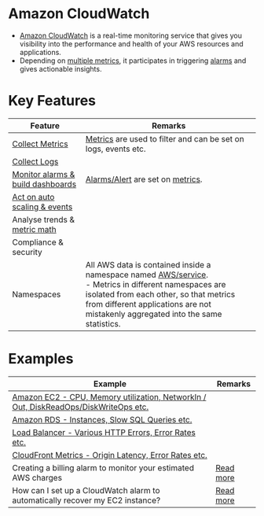 # Amazon CloudWatch
- [Amazon CloudWatch](https://aws.amazon.com/cloudwatch/) is a real-time monitoring service that gives you visibility into the performance and health of your AWS resources and applications. 
- Depending on [multiple metrics](CloudwatchMetrics.md), it participates in triggering [alarms](CloudwatchAlarms.md) and gives actionable insights.

# Key Features

| Feature                                                                       | Remarks                                                                                                                                                                                                                                                                                                                 |
|-------------------------------------------------------------------------------|-------------------------------------------------------------------------------------------------------------------------------------------------------------------------------------------------------------------------------------------------------------------------------------------------------------------------|
| [Collect Metrics](CloudwatchMetrics.md)                                       | [Metrics](CloudwatchMetrics.md) are used to filter and can be set on logs, events etc.                                                                                                                                                                                                                                  |
| [Collect Logs](CloudwatchLogs.md)                                             |                                                                                                                                                                                                                                                                                                                         |
| [Monitor alarms & build dashboards](CloudwatchAlarms.md)                      | [Alarms/Alert](CloudwatchAlarms.md) are set on [metrics](CloudwatchMetrics.md).                                                                                                                                                                                                                                         |
| [Act on auto scaling & events](../../3a_AutoScaling/Readme.md)                |                                                                                                                                                                                                                                                                                                                         |
| Analyse trends & [metric math](../../3a_AutoScaling/SQSBasedScalingPolicy.md) |                                                                                                                                                                                                                                                                                                                         |
| Compliance & security                                                         |                                                                                                                                                                                                                                                                                                                         |
| Namespaces                                                                    | All AWS data is contained inside a namespace named [AWS/service](https://docs.aws.amazon.com/cloud-map/latest/dg/working-with-namespaces.html).<br/>- Metrics in different namespaces are isolated from each other, so that metrics from different applications are not mistakenly aggregated into the same statistics. |

# Examples

| Example                                                                                                                                             | Remarks                                                                                                                    |
|-----------------------------------------------------------------------------------------------------------------------------------------------------|----------------------------------------------------------------------------------------------------------------------------|
| [Amazon EC2 - CPU, Memory utilization, NetworkIn / Out, DiskReadOps/DiskWriteOps etc.](../../3_ComputeServices/AmazonEC2/Readme.md)                 |                                                                                                                            |
| [Amazon RDS - Instances, Slow SQL Queries etc. ](../../6_DatabaseServices/AmazonRDS/Readme.md)                                                      |                                                                                                                            |
| [Load Balancer - Various HTTP Errors, Error Rates etc.](../../1_NetworkingAndContentDelivery/2_ApplicationNetworking/ElasticLoadBalancer/Readme.md) |                                                                                                                            |
| [CloudFront Metrics - Origin Latency, Error Rates etc. ](https://docs.aws.amazon.com/AmazonCloudWatch/latest/monitoring/working_with_metrics.html)  |                                                                                                                            |
| Creating a billing alarm to monitor your estimated AWS charges                                                                                      | [Read more](https://docs.aws.amazon.com/AmazonCloudWatch/latest/monitoring/monitor_estimated_charges_with_cloudwatch.html) |
| How can I set up a CloudWatch alarm to automatically recover my EC2 instance?                                                                       | [Read more](https://aws.amazon.com/premiumsupport/knowledge-center/automatic-recovery-ec2-cloudwatch/)                     |